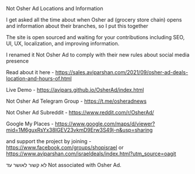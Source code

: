 Not Osher Ad Locations and Information

I get asked all the time about when Osher ad (grocery store chain) opens and information about their branches, so I put this together

The site is open sourced and waiting for your contributions including SEO, UI, UX, localization, and improving information. 

I renamed it Not Osher Ad to comply with their new rules about social media presence 

Read about it here - 
https://sales.aviparshan.com/2021/09/osher-ad-deals-location-and-hours-of.html

Live Demo - 
https://avipars.github.io/OsherAd/index.html

Not Osher Ad Telegram Group - 
https://t.me/osheradnews

Not Osher Ad Subreddit - 
https://www.reddit.com/r/OsherAd/

Google My Places - 
https://www.google.com/maps/d/viewer?mid=1M6guxRsYx38IGEV23vkmD9Erw3S49j-n&usp=sharing 

and support the project by joining -  https://www.facebook.com/groups/shopisrael or https://www.aviparshan.com/israeldeals/index.html?utm_source=oagit

<!-- ![image](https://user-images.githubusercontent.com/5733247/155274069-b5c75ea3-47b5-488e-8ee8-3c39dcb3bde3.png) -->

לא קשור לאושר עד 
Not associated with Osher Ad.